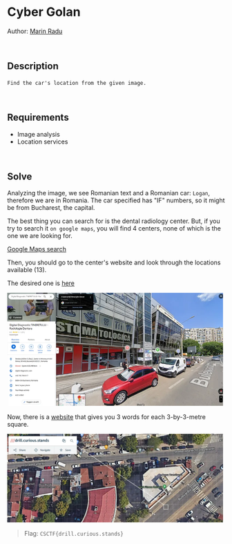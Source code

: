 # Cyber Golan
Author: [Marin Radu](https://github.com/ChronosPK)

<br>

## Description
```
Find the car's location from the given image.
```

<br>

## Requirements
- Image analysis
- Location services

<br>

## Solve
Analyzing the image, we see Romanian text and a Romanian car: `Logan`, therefore we are in Romania. 
The car specified has "IF" numbers, so it might be from Bucharest, the capital.

The best thing you can search for is the dental radiology center. 
But, if you try to search it `on google maps`, you will find 4 centers, none of which is the one we are looking for.

[Google Maps search](https://www.google.com/maps/search/digirx+bucuresti/@44.453391,26.0503717,12z?entry=ttu)

Then, you should go to the center's website and look through the locations available (13).

The desired one is [here](https://digirx.ro/centru-bucuresti-tineretului/)

<img src="./solve/location.png" width="500">

Now, there is a [website](https://en.wikipedia.org/wiki/What3words) that gives you 3 words for each 3-by-3-metre square.

<img src="./solve/w3w-location.png" width="500">

<br>

> Flag: `CSCTF{drill.curious.stands}`